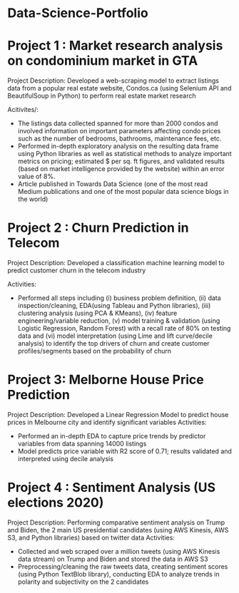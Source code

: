 # Data-Science-Portfolio
# Project 1 : Market research analysis on condominium market in GTA 
Project Description: Developed a web-scraping model to extract listings data from a popular real estate website, Condos.ca (using Selenium API and BeautifulSoup in Python) to perform real estate market research 

Acitivites/:
- The listings data collected spanned for more than 2000 condos and involved information on important parameters affecting condo prices such as the number of bedrooms, bathrooms, maintenance fees, etc.
- Performed in-depth exploratory analysis on the resulting data frame using Python libraries as well as statistical methods to analyze important metrics on pricing; estimated $ per sq. ft figures, and validated results (based on market intelligence provided by the website) within an error value of 8%. 
- Article published in Towards Data Science (one of the most read Medium publications and one of the most popular data science blogs in the world)


# Project 2 : Churn Prediction in Telecom 
Project Description: Developed a classification machine learning model to predict customer churn in the telecom industry

Activities:
- Performed all steps including (i) business problem definition, (ii) data inspection/cleaning, EDA(using Tableau and Python libraries), (iii) clustering analysis (using PCA & KMeans), (iv) feature engineering/variable reduction, (v) model training & validation (using Logistic Regression, Random Forest) with a recall rate of 80% on testing data and (vi) model interpretation (using Lime and lift curve/decile analysis) to identify the top drivers of churn and create customer profiles/segments based on the probability of churn

# Project 3: Melborne House Price Prediction 
Project Description: Developed a Linear Regression Model to predict house prices in Melbourne city and identify significant variables
Activities:
- Performed an in-depth EDA to capture price trends by predictor variables from data spanning 14000 listings
- Model predicts price variable with R2 score of 0.71; results validated and interpreted using decile analysis

# Project 4 : Sentiment Analysis (US elections 2020)
Project Description: Performing comparative sentiment analysis on Trump and Biden, the 2 main US presidential candidates (using AWS Kinesis, AWS S3, and Python libraries) based on twitter data
Activities: 
- Collected and web scraped over a million tweets (using AWS Kinesis data stream) on Trump and Biden and stored the data in AWS S3
- Preprocessing/cleaning the raw tweets data, creating sentiment scores (using Python TextBlob library), conducting EDA to analyze trends in polarity and subjectivity on the 2 candidates


 
